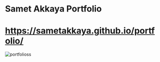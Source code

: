 # Samet Akkaya Portfolio
# https://sametakkaya.github.io/portfolio/
![portfolioss](https://user-images.githubusercontent.com/102583793/198545295-816f5af6-ea87-45e2-aadc-1079569ef6f3.png)
